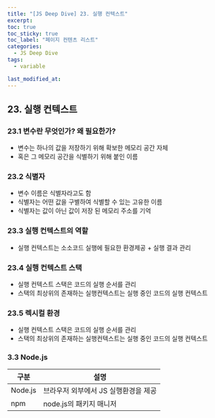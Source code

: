 ```yaml
---
title: "[JS Deep Dive] 23. 실행 컨텍스트"
excerpt:
toc: true
toc_sticky: true
toc_label: "페이지 컨텐츠 리스트"
categories:
  - JS Deep Dive
tags:
  - variable

last_modified_at:
---
```


## **23. 실행 컨텍스트**

### 23.1 변수란 무엇인가? 왜 필요한가?

- 변수는 하나의 값을 저장하기 위해 확보한 메모리 공간 자체
- 혹은 그 메모리 공간을 식별하기 위해 붙인 이름

### 23.2 식별자

- 변수 이름은 식별자라고도 함
- 식별자는 어떤 값을 구별하여 식별할 수 있는 고유한 이름
- 식별자는 값이 아닌 값이 저장 된 메모리 주소를 기억

### 23.3 실행 컨텍스트의 역할

- 실행 컨텍스트는 소소코드 실행에 필요한 환경제공 + 실행 결과 관리

### 23.4 실행 컨텍스트 스택

- 실행 컨텍스트 스택은 코드의 실행 순서를 관리
- 스택의 최상위의 존재하는 실행컨텍스트는 실행 중인 코드의 실행 컨텍스트

### 23.5 렉시컬 환경

- 실행 컨텍스트 스택은 코드의 실행 순서를 관리
- 스택의 최상위의 존재하는 실행컨텍스트는 실행 중인 코드의 실행 컨텍스트

### 3.3 Node.js

| 구분    | 설명                                 |
| ------- | ------------------------------------ |
| Node.js | 브라우저 외부에서 JS 실행환경을 제공 |
| npm     | node.js의 패키지 매니저              |
